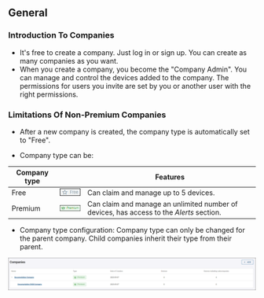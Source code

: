 
##	General


###	Introduction To Companies

* It's free to create a company. Just log in or sign up. You can create as many companies as you want.
* When you create a company, you become the "Company Admin". You can manage and control the devices added to the company. The permissions for users you invite are set by you or another user with the right permissions.


###	Limitations Of Non-Premium Companies

* After a new company is created, the company type is automatically set to "Free".

* Company type can be:

| Company type |   | Features     |
|------|----------------------------------------------------------|-------------------------------------------|
| Free | ![Free company type](../images/companies/free-1.png) | Can claim and manage up to 5 devices.     |
| Premium | ![Premium company type](../images/companies/premium-1.png)        | Can claim and manage an unlimited number of devices, has access to the *Alerts* section.    |



* Company type configuration: Company type can only be changed for the parent company. Child companies inherit their type from their parent.

![Parent companies](../images/companies/parents_1.png "Parent companies")

